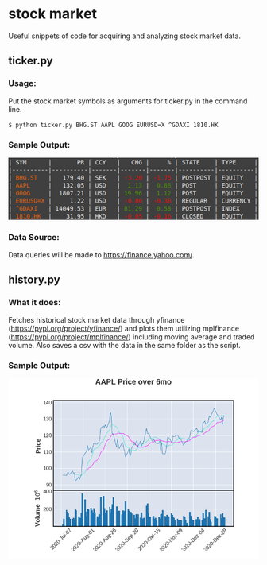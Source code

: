 # stock market
Useful snippets of code for acquiring and analyzing stock market data.

## ticker.py

### Usage:

Put the stock market symbols as arguments for ticker.py in the command line.
```
$ python ticker.py BHG.ST AAPL GOOG EURUSD=X ^GDAXI 1810.HK
```

### Sample Output:

![alt text](ticker.png "ticker.py")

### Data Source:

Data queries will be made to https://finance.yahoo.com/.


## history.py

### What it does:

Fetches historical stock market data through yfinance (https://pypi.org/project/yfinance/) and plots them utilizing mplfinance (https://pypi.org/project/mplfinance/) including moving average and traded volume. Also saves a csv with the data in the same folder as the script.

### Sample Output:

![alt text](history.png "history.py")
